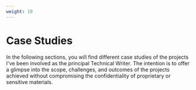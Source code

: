 ```yaml
---
weight: 10
---
```


# Case Studies

In the following sections, you will find different case studies of the projects I've been involved as the principal Technical Writer. The intention is to offer a glimpse into the scope, challenges, and outcomes of the projects achieved without compromising the confidentiality of proprietary or sensitive materials.